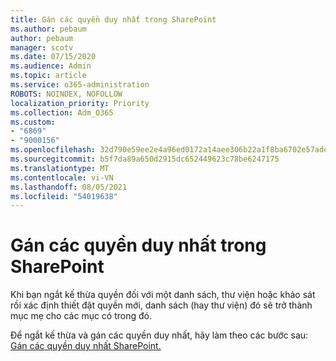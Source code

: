 ```yaml
---
title: Gán các quyền duy nhất trong SharePoint
ms.author: pebaum
author: pebaum
manager: scotv
ms.date: 07/15/2020
ms.audience: Admin
ms.topic: article
ms.service: o365-administration
ROBOTS: NOINDEX, NOFOLLOW
localization_priority: Priority
ms.collection: Adm_O365
ms.custom:
- "6869"
- "9000156"
ms.openlocfilehash: 32d790e59ee2e4a96ed0172a14aee306b22a1f8ba6702e57ade5357a69b46803
ms.sourcegitcommit: b5f7da89a650d2915dc652449623c78be6247175
ms.translationtype: MT
ms.contentlocale: vi-VN
ms.lasthandoff: 08/05/2021
ms.locfileid: "54019638"
---
```

# <a name="assign-unique-permissions-in-sharepoint"></a>Gán các quyền duy nhất trong SharePoint

Khi bạn ngắt kế thừa quyền đối với một danh sách, thư viện hoặc khảo sát rồi xác định thiết đặt quyền mới, danh sách (hay thư viện) đó sẽ trở thành mục mẹ cho các mục có trong đó.  

Để ngắt kế thừa và gán các quyền duy nhất, hãy làm theo các bước sau: [Gán các quyền duy nhất SharePoint.](https://support.microsoft.com/office/customize-permissions-for-a-sharepoint-list-or-library-02d770f3-59eb-4910-a608-5f84cc297782#bkmk_break)
